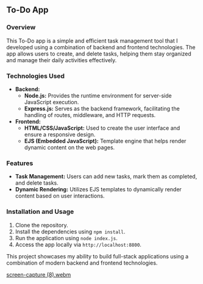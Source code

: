 ## To-Do App

### Overview
This To-Do app is a simple and efficient task management tool that I developed using a combination of backend and frontend technologies. The app allows users to create, and delete tasks, helping them stay organized and manage their daily activities effectively.

### Technologies Used
- **Backend:**
  - **Node.js:** Provides the runtime environment for server-side JavaScript execution.
  - **Express.js:** Serves as the backend framework, facilitating the handling of routes, middleware, and HTTP requests.
- **Frontend:**
  - **HTML/CSS/JavaScript:** Used to create the user interface and ensure a responsive design.
  - **EJS (Embedded JavaScript):** Template engine that helps render dynamic content on the web pages.

### Features
- **Task Management:** Users can add new tasks, mark them as completed, and delete tasks.
- **Dynamic Rendering:** Utilizes EJS templates to dynamically render content based on user interactions.

### Installation and Usage
1. Clone the repository.
2. Install the dependencies using `npm install`.
3. Run the application using `node index.js`.
4. Access the app locally via `http://localhost:8800`.

This project showcases my ability to build full-stack applications using a combination of modern backend and frontend technologies.

[screen-capture (8).webm](https://github.com/user-attachments/assets/6aef5af6-7086-4afe-8dd5-af4be9b6b46d)
